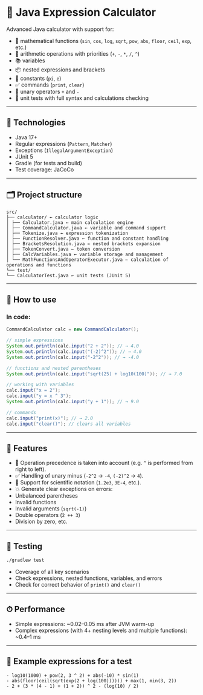 # 🧮 Java Expression Calculator

Advanced Java calculator with support for:

- 📐 mathematical functions (`sin`, `cos`, `log`, `sqrt`, `pow`, `abs`, `floor`, `ceil`, `exp`, etc.)
- 🧮 arithmetic operations with priorities (`+`, `-`, `*`, `/`, `^`)
- 📚 variables
- 📦 nested expressions and brackets
- 📌 constants (`pi`, `e`)
- ✅ commands (`print`, `clear`)
- 🔁 unary operators `+` and `-`
- 🧪 unit tests with full syntax and calculations checking

---

## 🔧 Technologies

- Java 17+
- Regular expressions (`Pattern`, `Matcher`)
- Exceptions (`IllegalArgumentException`)
- JUnit 5
- Gradle (for tests and build)
- Test coverage: JaCoCo

---

## 🗂️ Project structure

```
src/
├── calculator/ ← calculator logic
│ ├── Calculator.java ← main calculation engine
│ ├── CommandCalculator.java ← variable and command support
│ ├── Tokenize.java ← expression tokenization
│ ├── FunctionResolver.java ← function and constant handling
│ ├── BracketsResolution.java ← nested brackets expansion
│ ├── TokenConvert.java ← token conversion
│ ├── CalcVariables.java ← variable storage and management
│ └── MathFunctionsAndOperatorExecutor.java ← calculation of operations and functions
└── test/
└── CalculatorTest.java ← unit tests (JUnit 5)
```

---

## 🚀 How to use

### In code:

```java
CommandCalculator calc = new CommandCalculator();

// simple expressions
System.out.println(calc.input("2 + 2")); // → 4.0
System.out.println(calc.input("(-2)^2")); // → 4.0
System.out.println(calc.input("-2^2")); // → -4.0

// functions and nested parentheses
System.out.println(calc.input("sqrt(25) + log10(100)")); // → 7.0

// working with variables
calc.input("x = 2");
calc.input("y = x ^ 3");
System.out.println(calc.input("y + 1")); // → 9.0

// commands
calc.input("print(x)"); // → 2.0
calc.input("clear()"); // clears all variables
```

---

## 📌 Features

- 📐 Operation precedence is taken into account (e.g. `^` is performed from right to left).
- ✅ Handling of unary minus (`-2^2` → `-4`, `(-2)^2` → `4`).
- 🔢 Support for scientific notation (`1.2e3`, `3E-4`, etc.).
- 💥 Generate clear exceptions on errors:
- Unbalanced parentheses
- Invalid functions
- Invalid arguments (`sqrt(-1)`)
- Double operators (`2 ++ 3`)
- Division by zero, etc.

---

## 🧪 Testing

```bash
./gradlew test
```

- Coverage of all key scenarios
- Check expressions, nested functions, variables, and errors
- Check for correct behavior of `print()` and `clear()`

---

## ⏱ Performance

- Simple expressions: ~0.02–0.05 ms after JVM warm-up
- Complex expressions (with 4+ nesting levels and multiple functions): ~0.4–1 ms

---

## 📁 Example expressions for a test

```text
- log10(1000) + pow(2, 3 ^ 2) + abs(-10) * sin(1)
- abs(floor(ceil(sqrt(exp(2 + log(100)))))) + max(1, min(3, 2))
- 2 + (3 * (4 - 1) + (1 + 2)) ^ 2 - (log(10) / 2)
```
